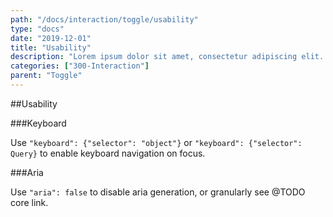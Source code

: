 ```yaml
---
path: "/docs/interaction/toggle/usability"
type: "docs"
date: "2019-12-01"
title: "Usability"
description: "Lorem ipsum dolor sit amet, consectetur adipiscing elit. Nunc tempus laoreet leo sit amet iaculis."
categories: ["300-Interaction"]
parent: "Toggle"
---
```


##Usability

###Keyboard

Use `"keyboard": {"selector": "object"}` or `"keyboard": {"selector": Query}` to enable keyboard navigation on focus.

<demo>
  <demovanilla src="demos/docs/interaction/toggle/usability-keyboard" name="keyboard">
  </demovanilla>
</demo>

###Aria

Use `"aria": false` to disable aria generation, or granularly see @TODO core link.

<demo>
  <demovanilla src="demos/docs/interaction/toggle/usability-aria" name="aria">
  </demovanilla>
</demo>